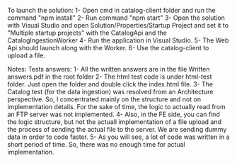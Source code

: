 To launch the solution:
1- Open cmd in catalog-client folder and run the command "npm install"
2- Run command "npm start"
3- Open the solution with Visual Studio and open Solution/Properties/Startup Project and set it to "Multiple startup projects" with the CatalogApi and 
the CatalogIngestionWorker
4- Run the application in Visual Studio.
5- The Web Api should launch along with the Worker.
6- Use the catalog-client to upload a file.


Notes:
Tests answers:
1- All the written answers are in the file Written answers.pdf in the root folder
2- The html test code is under html-test folder. Just open the folder and double click the index.html file.
3- The Catalog test (for the data ingestion) was resolved from an Architecture perspective.
So, I concentrated mainly on the structure and not on implementation details. For the sake of time, the logic to actually read from an FTP server
was not implemented.
4- Also, in the FE side, you can find the logic structure, but not the actuall implementation of a file upload and the process of sending
the actual file to the server. We are sending dummy data in order to code faster.
5- As you will see, a lot of code was written in a short period of time. So, there was no enough time for actual implementation.
